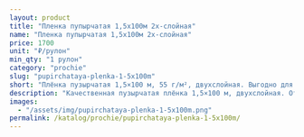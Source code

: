 ```yaml
---
layout: product
title: "Пленка пупырчатая 1,5х100м 2х-слойная"
name: "Пленка пупырчатая 1,5х100м 2х-слойная"
price: 1700
unit: "₽/рулон"
min_qty: "1 рулон"
category: "prochie"
slug: "pupirchataya-plenka-1-5x100m"
short: "Плёнка пузырчатая 1,5×100 м, 55 г/м², двухслойная. Выгодно для магазинов и маркетплейсов."
description: "Качественная пузырчатая плёнка 1,5×100 м, двухслойная. Отлично защищает товары при транспортировке и хранении. Купить в Екатеринбурге, доставка по всей России."
images:
  - "/assets/img/pupirchataya-plenka-1-5x100m.png"
permalink: /katalog/prochie/pupirchataya-plenka-1-5x100m/
---
```

